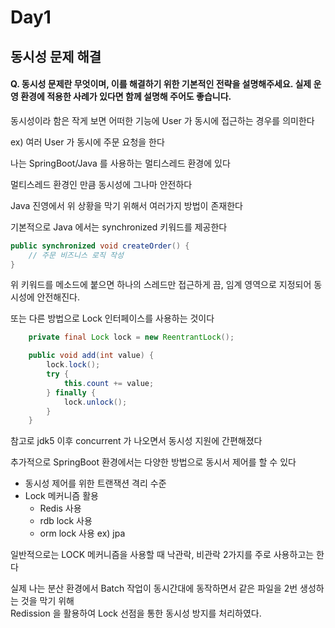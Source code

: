 # Day1

## 동시성 문제 해결
#### Q. 동시성 문제란 무엇이며, 이를 해결하기 위한 기본적인 전략을 설명해주세요. 실제 운영 환경에 적용한 사례가 있다면 함께 설명해 주어도 좋습니다.
동시성이라 함은 작게 보면 어떠한 기능에 User 가 동시에 접근하는 경우를 의미한다

ex) 여러 User 가 동시에 주문 요청을 한다

나는 SpringBoot/Java 를 사용하는 멀티스레드 환경에 있다

멀티스레드 환경인 만큼 동시성에 그나마 안전하다

Java 진영에서 위 상황을 막기 위해서 여러가지 방법이 존재한다

기본적으로 Java 에서는 synchronized 키워드를 제공한다
```java
public synchronized void createOrder() {
    // 주문 비즈니스 로직 작성
}
```

위 키워드를 메소드에 붙으면 하나의 스레드만 접근하게 끔, 임계 영역으로 지정되어 동시성에 안전해진다.

또는 다른 방법으로 Lock 인터페이스를 사용하는 것이다 <br>
```java
    private final Lock lock = new ReentrantLock();

    public void add(int value) {
        lock.lock();
        try {
            this.count += value;
        } finally {
            lock.unlock();
        }
    }
```

참고로 jdk5 이후 concurrent 가 나오면서 동시성 지원에 간편해졌다 <br>

추가적으로 SpringBoot 환경에서는 다양한 방법으로 동시서 제어를 할 수 있다 <br>
- 동시성 제어를 위한 트랜잭션 격리 수준
- Lock 메커니즘 활용
    - Redis 사용
    - rdb lock 사용
    - orm lock 사용 ex) jpa

일반적으로는 LOCK 메커니즘을 사용할 때 낙관락, 비관락 2가지를 주로 사용하고는 한다 <br>

실제 나는 분산 환경에서 Batch 작업이 동시간대에 동작하면서 같은 파일을 2번 생성하는 것을 막기 위해 <br>
Redission 을 활용하여 Lock 선점을 통한 동시성 방지를 처리하였다.